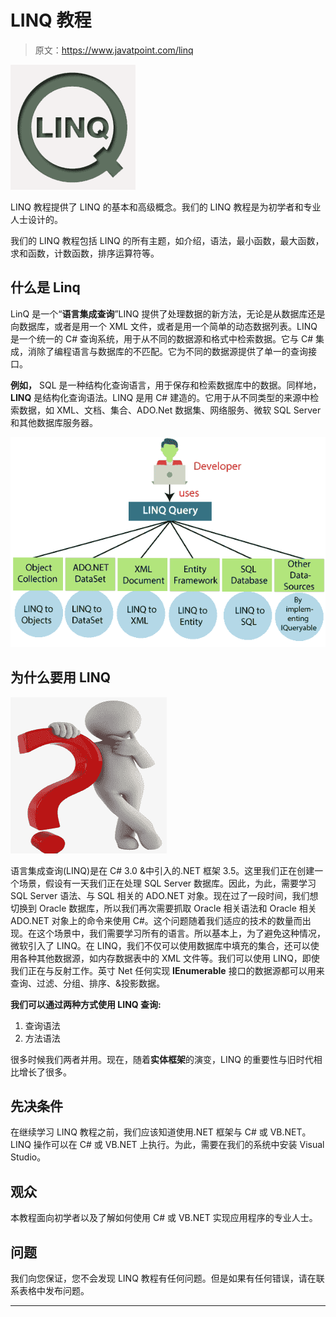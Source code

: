 # LINQ 教程

> 原文：<https://www.javatpoint.com/linq>

![LINQ Tutorial](img/b240bb47792c596095ff96b3d0b255ea.png)

LINQ 教程提供了 LINQ 的基本和高级概念。我们的 LINQ 教程是为初学者和专业人士设计的。

我们的 LINQ 教程包括 LINQ 的所有主题，如介绍，语法，最小函数，最大函数，求和函数，计数函数，排序运算符等。

## 什么是 Linq

LinQ 是一个“**语言集成查询**”LINQ 提供了处理数据的新方法，无论是从数据库还是向数据库，或者是用一个 XML 文件，或者是用一个简单的动态数据列表。LINQ 是一个统一的 C# 查询系统，用于从不同的数据源和格式中检索数据。它与 C# 集成，消除了编程语言与数据库的不匹配。它为不同的数据源提供了单一的查询接口。

**例如，** SQL 是一种结构化查询语言，用于保存和检索数据库中的数据。同样地， **LINQ** 是结构化查询语法。LINQ 是用 C# 建造的。它用于从不同类型的来源中检索数据，如 XML、文档、集合、ADO.Net 数据集、网络服务、微软 SQL Server 和其他数据库服务器。

![LINQ Tutorial](img/9265904490ee4dcab86b0a653ead99c0.png)

## 为什么要用 LINQ

![LINQ Tutorial](img/8681a8ad9ec2d2481c0c5c92d5e746b0.png)

语言集成查询(LINQ)是在 C# 3.0 &中引入的.NET 框架 3.5。这里我们正在创建一个场景，假设有一天我们正在处理 SQL Server 数据库。因此，为此，需要学习 SQL Server 语法、与 SQL 相关的 ADO.NET 对象。现在过了一段时间，我们想切换到 Oracle 数据库，所以我们再次需要抓取 Oracle 相关语法和 Oracle 相关 ADO.NET 对象上的命令来使用 C#。这个问题随着我们适应的技术的数量而出现。在这个场景中，我们需要学习所有的语言。所以基本上，为了避免这种情况，微软引入了 LINQ。在 LINQ，我们不仅可以使用数据库中填充的集合，还可以使用各种其他数据源，如内存数据表中的 XML 文件等。我们可以使用 LINQ，即使我们正在与反射工作。英寸 Net 任何实现 **IEnumerable** 接口的数据源都可以用来查询、过滤、分组、排序、&投影数据。

**我们可以通过两种方式使用 LINQ 查询:**

1.  查询语法
2.  方法语法

很多时候我们两者并用。现在，随着**实体框架**的演变，LINQ 的重要性与旧时代相比增长了很多。

## 先决条件

在继续学习 LINQ 教程之前，我们应该知道使用.NET 框架与 C# 或 VB.NET。LINQ 操作可以在 C# 或 VB.NET 上执行。为此，需要在我们的系统中安装 Visual Studio。

## 观众

本教程面向初学者以及了解如何使用 C# 或 VB.NET 实现应用程序的专业人士。

## 问题

我们向您保证，您不会发现 LINQ 教程有任何问题。但是如果有任何错误，请在联系表格中发布问题。

* * *